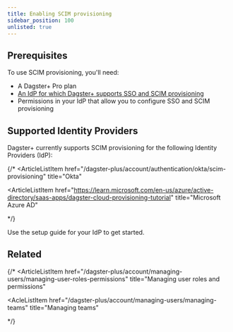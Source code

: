 ```yaml
---
title: Enabling SCIM provisioning
sidebar_position: 100
unlisted: true
---
```


## Prerequisites

To use SCIM provisioning, you'll need:

- A Dagster+ Pro plan
- [An IdP for which Dagster+ supports SSO and SCIM provisioning](#supported-identity-providers)
- Permissions in your IdP that allow you to configure SSO and SCIM provisioning

## Supported Identity Providers

Dagster+ currently supports SCIM provisioning for the following Identity Providers (IdP):

{/*
<ArticleList>
  <ArticleListItem
    href="/dagster-plus/account/authentication/okta/scim-provisioning"
    title="Okta"
  ></ArticleListItem>
  <ArticleListItem
    href="https://learn.microsoft.com/en-us/azure/active-directory/saas-apps/dagster-cloud-provisioning-tutorial"
    title="Microsoft Azure AD"
  ></ArticleListItem>
</ArticleList>
*/}

Use the setup guide for your IdP to get started.

## Related

{/*
<ArticleList>
  <ArticleListItem
    href="/dagster-plus/account/managing-users/managing-user-roles-permissions"
    title="Managing user roles and permissions"
  ></ArticleListItem>
  <AcleListItem
    href="/dagster-plus/account/managing-users/managing-teams"
    title="Managing teams"
  ></ArticleListItem>
</ArticleList>
*/}
